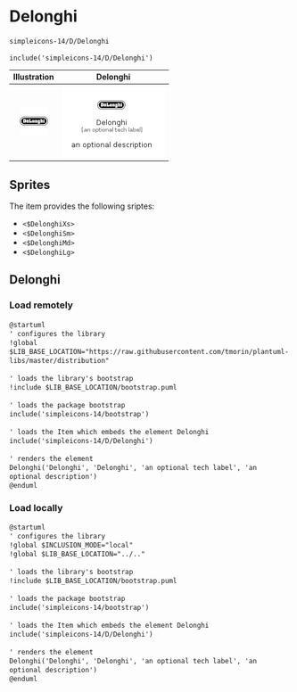 # Delonghi


```text
simpleicons-14/D/Delonghi
```

```text
include('simpleicons-14/D/Delonghi')
```



| Illustration | Delonghi |
| :---: | :---: |
| ![illustration for Illustration](../../simpleicons-14/D/Delonghi.png) | ![illustration for Delonghi](../../simpleicons-14/D/Delonghi.Local.png) |



## Sprites
The item provides the following sriptes:

- `<$DelonghiXs>`
- `<$DelonghiSm>`
- `<$DelonghiMd>`
- `<$DelonghiLg>`





## Delonghi

### Load remotely
```plantuml
@startuml
' configures the library
!global $LIB_BASE_LOCATION="https://raw.githubusercontent.com/tmorin/plantuml-libs/master/distribution"

' loads the library's bootstrap
!include $LIB_BASE_LOCATION/bootstrap.puml

' loads the package bootstrap
include('simpleicons-14/bootstrap')

' loads the Item which embeds the element Delonghi
include('simpleicons-14/D/Delonghi')

' renders the element
Delonghi('Delonghi', 'Delonghi', 'an optional tech label', 'an optional description')
@enduml
```

### Load locally
```plantuml
@startuml
' configures the library
!global $INCLUSION_MODE="local"
!global $LIB_BASE_LOCATION="../.."

' loads the library's bootstrap
!include $LIB_BASE_LOCATION/bootstrap.puml

' loads the package bootstrap
include('simpleicons-14/bootstrap')

' loads the Item which embeds the element Delonghi
include('simpleicons-14/D/Delonghi')

' renders the element
Delonghi('Delonghi', 'Delonghi', 'an optional tech label', 'an optional description')
@enduml
```

